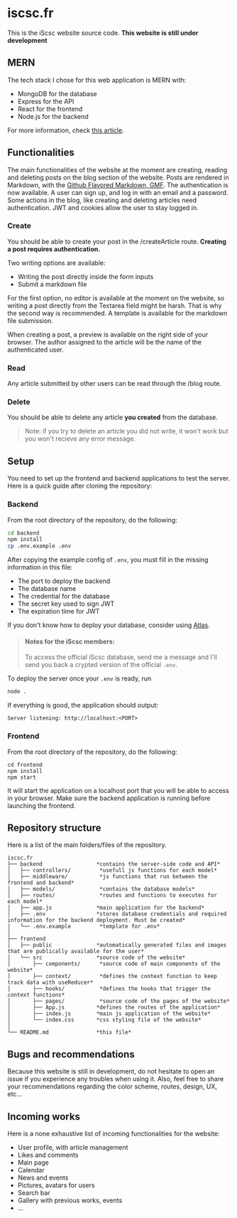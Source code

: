# iscsc.fr
This is the iScsc website source code.
**This website is still under development**

## MERN
The tech stack I chose for this web application is MERN with:
- MongoDB for the database 
- Express for the API
- React for the frontend 
- Node.js for the backend 

For more information, check [this article](https://www.mongodb.com/mern-stack).

## Functionalities
The main functionalities of the website at the moment are creating, reading and deleting posts on the blog section of the website.
Posts are rendered in Markdown, with the [Github Flavored Markdown, GMF](https://github.com/remarkjs/remark-gfm).
The authentication is now available. A user can sign up, and log in with an email and a password. Some actions in the blog, like creating and deleting articles need authentication.
JWT and cookies allow the user to stay logged in.

### Create
You should be able to create your post in the /createArticle route. **Creating a post requires authentication.** 

Two writing options are available:
- Writing the post directly inside the form inputs
- Submit a markdown file
  
For the first option, no editor is available at the moment on the website, so writing a post directly from the Textarea field might be harsh. That is why the second way is recommended. A template is available for the markdown file submission.

When creating a post, a preview is available on the right side of your browser. The author assigned to the article will be the name of the authenticated user.

### Read
Any article submitted by other users can be read through the /blog route.

### Delete
You should be able to delete any article **you created** from the database.

>Note: if you try to delete an article you did not write, it won't work but you won't recieve any error message.

## Setup
You need to set up the frontend and backend applications to test the server. Here is a quick guide after cloning the repository:

### Backend
From the root directory of the repository, do the following:
```bash
cd backend
npm install
cp .env.example .env
```

After copying the example config of `.env`, you must fill in the missing information in this file:
- The port to deploy the backend
- The database name
- The credential for the database
- The secret key used to sign JWT
- The expiration time for JWT

If you don't know how to deploy your database, consider using [Atlas](https://www.mongodb.com/atlas/database).

> #### Notes for the iScsc members:
> To access the official iScsc database, send me a message and I'll send you back a crypted version of the official `.env`.

 To deploy the server once your `.env` is ready, run 
```bash
node .
```

If everything is good, the application should output:
```
Server listening: http://localhost:<PORT>
```

### Frontend
From the root directory of the repository, do the following:
```
cd frontend
npm install
npm start
```
It will start the application on a localhost port that you will be able to access in your browser.
Make sure the backend application is running before launching the frontend.

## Repository structure

Here is a list of the main folders/files of the repository.

```
iscsc.fr
├── backend                 *contains the server-side code and API* 
│   ├── controllers/         *usefull js functions for each model*
│   ├── middleware/          *js functions that run between the frontend and backend*
│   ├── models/              *contains the database models*
│   ├── routes/              *routes and functions to executes for each model*
│   ├── app.js              *main application for the backend*
│   ├── .env                *stores database credentials and required information for the backend deployment. Must be created*
│   └── .env.example         *template for .env*
│
├── frontend  
│   ├── public              *automatically generated files and images that are publically available for the user*
│   └── src                 *source code of the website*
│       ├── components/      *source code of main components of the website*
│       ├── context/         *defines the context function to keep track data with useReducer*
│       ├── hooks/           *defines the hooks that trigger the context functions*
│       ├── pages/           *source code of the pages of the website*
│       ├── App.js          *defines the routes of the application*
│       ├── index.js        *main js application of the website*
│       └── index.css       *css styling file of the website*
│
└── README.md               *this file*
```

## Bugs and recommendations
Because this website is still in development, do not hesitate to open an issue if you experience any troubles when using it.
Also, feel free to share your recommendations regarding the color scheme, routes, design, UX, etc...

## Incoming works
Here is a none exhaustive list of incoming functionalities for the website:
- User profile, with article management
- Likes and comments
- Main page
- Calendar
- News and events
- Pictures, avatars for users
- Search bar
- Gallery with previous works, events
- ...
